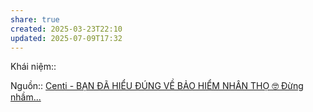 ```yaml
---
share: true
created: 2025-03-23T22:10
updated: 2025-07-09T17:32
---
```

Khái niệm:: 

Nguồn:: [Centi - BẠN ĐÃ HIỂU ĐÚNG VỀ BẢO HIỂM NHÂN THỌ 🤓 Đừng nhầm...](https://www.facebook.com/centi.coach/posts/pfbid02NrNLmEVkZxgjaXx33fjs6o9YYjct4iB7ou3piPebeBw49VCcrfHQP6WsYGTA6oNLl)
